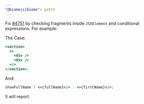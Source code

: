 ```yaml
---
"@biomejs/biome": patch
---
```


Fix [#4751](https://github.com/biomejs/biome/issues/4751) by checking fragments inside `JSXElement` and conditional expressions. For example:

The Case:

```jsx
<section>
  <>
    <div />
    <div />
  </>
</section>;
```

And:

```jsx
showFullName ? <>{fullName}</> : <>{firstName}</>;
```

It will report.
